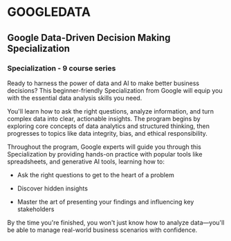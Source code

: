 # GOOGLEDATA
## Google Data-Driven Decision Making Specialization

### Specialization - 9 course series

Ready to harness the power of data and AI to make better business decisions? This beginner-friendly Specialization from Google will equip you with the essential data analysis skills you need.

You'll learn how to ask the right questions, analyze information, and turn complex data into clear, actionable insights. The program begins by exploring core concepts of data analytics and structured thinking, then progresses to topics like data integrity, bias, and ethical responsibility.

Throughout the program, Google experts will guide you through this Specialization by providing hands-on practice with popular tools like spreadsheets, and generative AI tools, learning how to:

-  Ask the right questions to get to the heart of a problem

-  Discover hidden insights

-  Master the art of presenting your findings and influencing key stakeholders

By the time you're finished, you won't just know how to analyze data—you'll be able to manage real-world business scenarios with confidence.
